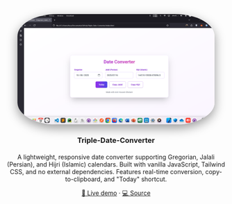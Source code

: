 <!-- README.md -->
<div align="center" style="margin-bottom: 20px;">
<a href="https://amirhosseingholami-dev.github.io/Triple-Date-Converter/" target="_blank" style="text-decoration: none; color: inherit;">
<img
src="./Screenshot.png"
alt="Triple-Date-Converter"
style="max-width:90%; height:auto; border-radius:20%; box-shadow:0 8px 24px rgba(0,0,0,0.4);"
/>
<h3>Triple-Date-Converter</h3>
</a>
</div>
<p align="center">
A lightweight, responsive date converter supporting Gregorian, Jalali (Persian), and Hijri (Islamic) calendars.
Built with vanilla JavaScript, Tailwind CSS, and no external dependencies.
Features real-time conversion, copy-to-clipboard, and "Today" shortcut.
</p>
<p align="center">
<a href="https://amirhosseingholami-dev.github.io/Triple-Date-Converter/" target="_blank">🎯 Live demo</a> ·
<a href="https://github.com/AmirHosseinGholami-DEV/Triple-Date-Converter/" target="_blank">💻 Source</a>
</p>
